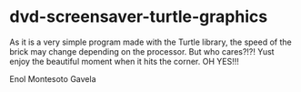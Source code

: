 # dvd-screensaver-turtle-graphics

As it is a very simple program made with the Turtle library, the speed of the brick may change depending on the processor.
But who cares?!?! Yust enjoy the beautiful moment when it hits the corner. OH YES!!!

Enol Montesoto Gavela
